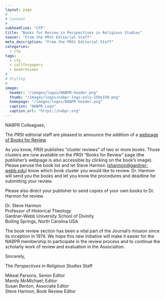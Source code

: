```yaml
---
layout: page
#
# Content
#
subheadline: "CFP"
title: "Books for Review in Perspectives in Religious Studies"
teaser: "From the PRSt Editorial Staff"
meta_description: "From the PRSt Editorial Staff"
categories:
  - cfp
tags:
  - cfp
  - callforpapers
  - bookreviews
#
# Styling
#
image:
  header: "/images/logos/NABPR-header.png"
  thumb: "/images/logos/nabpr-logo-only-150x150.png"
  homepage: "/images/logos/NABPR-header.png"
  caption: "NABPR Logo"
  caption_url: "https://nabpr.org"
---
```


NABPR Colleagues,

The _PRSt_ editorial staff are pleased to announce the addition of a [webpage of Books for Review](https://www.baylor.edu/prs/index.php?id=971674).

As you know, _PRSt_ publishes “cluster reviews” of two or more books. Those clusters are now available on the _PRSt_ “Books for Review” page (the publisher’s webpage is also accessible by clicking on the book’s image). Please peruse the book list and let Steve Harmon ([sharmon@gardner-webb.edu](mailto:sharmon@gardner-webb.edu)) know which book cluster you would like to review. Dr. Harmon will send you the books and let you know the procedures and deadline for submitting your review.

Please also direct your publisher to send copies of your own books to Dr. Harmon for review.

Dr. Steve Harmon  
Professor of Historical Theology  
Gardner-Webb University School of Divinity  
Boiling Springs, North Carolina USA

The book review section has been a vital part of the Journal’s mission since its inception in 1974\. We hope this new initiative will make it easier for the NABPR membership to participate in the review process and to continue the scholarly work of review and evaluation in the Association.

Sincerely,

The _Perspectives in Religious Studies_ Staff

Mikeal Parsons, Senior Editor  
Mandy McMichael, Editor  
Susan Benton, Associate Editor  
Steve Harmon, Book Review Editor
